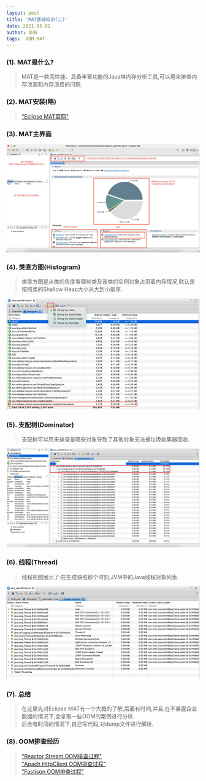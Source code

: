 ```yaml
---
layout: post
title: 'MAT基础知识(二)'
date: 2021-05-01
author: 李新
tags:  OOM MAT
---
```


### (1). MAT是什么?
> MAT是一款高性能、具备丰富功能的Java堆内存分析工具,可以用来排查内存泄漏和内存浪费的问题.  

### (2). MAT安装(略)
> ["Eclipse MAT官网"](https://www.eclipse.org/mat/)

### (3). MAT主界面
!["Eclipse MAT主界面"](/assets/oom/imgs/eclipse-mat.jpeg)

### (4). 类直方图(Histogram)
> 类直方图是从类的角度看哪些类及该类的实例对象占用着内存情况,默认是按照类的Shallow Heap大小从大到小排序.

!["Eclipse MAT 直方图"](/assets/oom/imgs/eclipse-Mat-Histogram.png)  
### (5). 支配树(Dominator)
> 支配树可以用来排查是哪些对象导致了其他对象无法被垃圾收集器回收.  

!["Eclipse MAT Dominator"](/assets/oom/imgs/eclipse-mat-dominator.png)

### (6). 线程(Thread)
> 线程视图展示了:在生成快照那个时刻,JVM中的Java线程对象列表.  

!["Eclipse MAT Thread"](/assets/oom/imgs/eclipse-mat-thread.png)

### (7). 总结
> 在这里先对Eclipse MAT有一个大概的了解,后面有时间,并且,在不暴露企业数据的情况下,会拿取一些OOM的案例进行分析.  
> 后会有时间的情况下,自己写代码,对dump文件进行解析.

### (8). OOM排查经历
> ["Reactor Stream OOM排查过程"](/2020/10/26/Reactor-Stream-OOM.html)    
> ["Apach HttpClient OOM排查过程"](/2020/12/24/Apach-HttpClient-OOM.html)   
> ["Fastjson OOM排查过程"](/2021/05/01/Fastjson-OOM.html)   